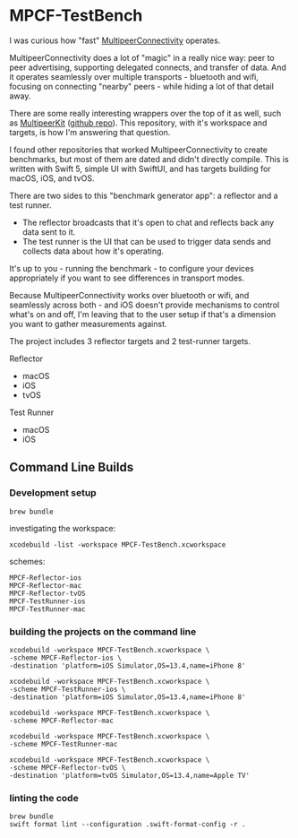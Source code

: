 # MPCF-TestBench

I was curious how "fast" [MultipeerConnectivity](http://developer.apple.com/documentation/multipeerconnectivity/) operates.

MultipeerConnectivity does a lot of "magic" in a really nice way: peer to peer advertising, 
supporting delegated connects, and transfer of data. And it operates seamlessly over multiple transports - bluetooth
and wifi, focusing on connecting "nearby" peers - while hiding a lot of that detail away.

There are some really interesting wrappers over the top of it as well, such as [MultipeerKit](https://multipeerkit.rambo.codes) ([github repo](https://github.com/insidegui/MultipeerKit)). 
This repository, with it's workspace and targets, is how I'm answering that question.

I found other repositories that worked MultipeerConnectivity to create benchmarks, but most of them are 
dated and didn't directly compile. This is written with Swift 5, simple UI with SwiftUI, and has targets 
building for macOS, iOS, and tvOS.

There are two sides to this "benchmark generator app": a reflector and a test runner.

- The reflector broadcasts that it's open to chat and reflects back any data sent to it.
- The test runner is the UI that can be used to trigger data sends and collects data about how it's operating.

It's up to you - running the benchmark - to configure your devices appropriately if you want to see differences in transport modes.

Because MultipeerConnectivity works over bluetooth or wifi, and seamlessly across both - and iOS doesn't provide 
mechanisms to control what's on and off, I'm leaving that to the user setup if that's a dimension you want to gather
measurements against.

The project includes 3 reflector targets and 2 test-runner targets.

Reflector
- macOS
- iOS
- tvOS

Test Runner
- macOS
- iOS

## Command Line Builds

### Development setup

    brew bundle
    
investigating the workspace:

    xcodebuild -list -workspace MPCF-TestBench.xcworkspace

schemes:

    MPCF-Reflector-ios
    MPCF-Reflector-mac
    MPCF-Reflector-tvOS
    MPCF-TestRunner-ios
    MPCF-TestRunner-mac

### building the projects on the command line

    xcodebuild -workspace MPCF-TestBench.xcworkspace \
    -scheme MPCF-Reflector-ios \
    -destination 'platform=iOS Simulator,OS=13.4,name=iPhone 8'

    xcodebuild -workspace MPCF-TestBench.xcworkspace \
    -scheme MPCF-TestRunner-ios \
    -destination 'platform=iOS Simulator,OS=13.4,name=iPhone 8'

    xcodebuild -workspace MPCF-TestBench.xcworkspace \
    -scheme MPCF-Reflector-mac

    xcodebuild -workspace MPCF-TestBench.xcworkspace \
    -scheme MPCF-TestRunner-mac

    xcodebuild -workspace MPCF-TestBench.xcworkspace \
    -scheme MPCF-Reflector-tvOS \
    -destination 'platform=tvOS Simulator,OS=13.4,name=Apple TV'

### linting the code

    brew bundle
    swift format lint --configuration .swift-format-config -r .
